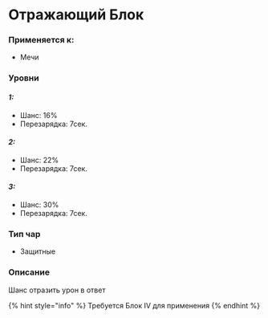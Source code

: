 # Отражающий Блок

### Применяется к:

* Мечи

### Уровни

#### _1:_&#x20;

* Шанс: 16%
* Перезарядка:  7сек.

#### _2:_

* Шанс: 22%
* Перезарядка:  7сек.&#x20;

#### _3:_&#x20;

* Шанс: 30%
* Перезарядка:  7сек.

### Тип чар

* Защитные

### Описание&#x20;

Шанс отразить урон в ответ

{% hint style="info" %}
Требуется Блок IV для применения
{% endhint %}
